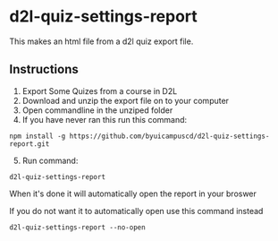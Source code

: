 # d2l-quiz-settings-report

This makes an html file from a d2l quiz export file.

## Instructions

1. Export Some Quizes from a course in D2L
2. Download and unzip the export file on to your computer
3. Open commandline in the unziped folder
4. If you have never ran this run this command: 
```
npm install -g https://github.com/byuicampuscd/d2l-quiz-settings-report.git
```
5. Run command: 
```
d2l-quiz-settings-report
```

When it's done it will automatically open the report in your broswer

If you do not want it to automatically open use this command instead
```
d2l-quiz-settings-report --no-open
```

